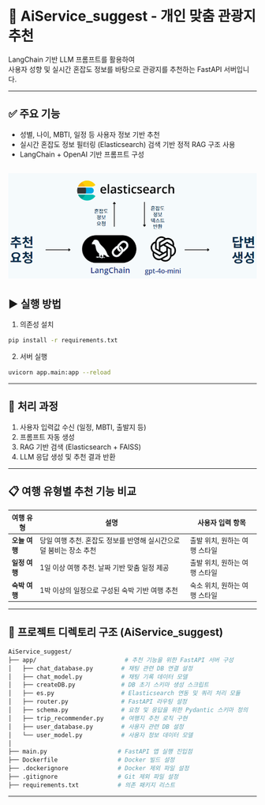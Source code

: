 
# 🧭 AiService_suggest - 개인 맞춤 관광지 추천

LangChain 기반 LLM 프롬프트를 활용하여  
사용자 성향 및 실시간 혼잡도 정보를 바탕으로 관광지를 추천하는 FastAPI 서버입니다.

---

## ✅ 주요 기능

- 성별, 나이, MBTI, 일정 등 사용자 정보 기반 추천
- 실시간 혼잡도 정보 필터링 (Elasticsearch) 검색 기반 정적 RAG 구조 사용
- LangChain + OpenAI 기반 프롬프트 구성

![suggestArchitecture-demo](images/suggestArchitecture.png)
---

## ▶️ 실행 방법

1. 의존성 설치
```bash
pip install -r requirements.txt
```

2. 서버 실행
```bash
uvicorn app.main:app --reload
```

---

## 🔁 처리 과정

1. 사용자 입력값 수신 (일정, MBTI, 출발지 등)
2. 프롬프트 자동 생성
3. RAG 기반 검색 (Elasticsearch + FAISS)
4. LLM 응답 생성 및 추천 결과 반환

---

## 📋 여행 유형별 추천 기능 비교

| 여행 유형     | 설명                                                       | 사용자 입력 항목                             |
|--------------|------------------------------------------------------------|----------------------------------------------|
| **오늘 여행** | 당일 여행 추천. 혼잡도 정보를 반영해 실시간으로 덜 붐비는 장소 추천 | 출발 위치, 원하는 여행 스타일                |
| **일정 여행** | 1일 이상 여행 추천. 날짜 기반 맞춤 일정 제공               | 출발 위치, 원하는 여행 스타일                |
| **숙박 여행** | 1박 이상의 일정으로 구성된 숙박 기반 여행 추천             | 숙소 위치, 원하는 여행 스타일                |

---

## 📁 프로젝트 디렉토리 구조 (AiService_suggest)

```bash
AiService_suggest/
├── app/                         # 추천 기능을 위한 FastAPI 서버 구성
│   ├── chat_database.py        # 채팅 관련 DB 연결 설정
│   ├── chat_model.py           # 채팅 기록 데이터 모델
│   ├── createDB.py             # DB 초기 스키마 생성 스크립트
│   ├── es.py                   # Elasticsearch 연동 및 쿼리 처리 모듈
│   ├── router.py               # FastAPI 라우팅 설정
│   ├── schema.py               # 요청 및 응답을 위한 Pydantic 스키마 정의
│   ├── trip_recommender.py     # 여행지 추천 로직 구현
│   ├── user_database.py        # 사용자 관련 DB 설정
│   └── user_model.py           # 사용자 정보 데이터 모델
│
├── main.py                    # FastAPI 앱 실행 진입점
├── Dockerfile                 # Docker 빌드 설정
├── .dockerignore              # Docker 제외 파일 설정
├── .gitignore                 # Git 제외 파일 설정
├── requirements.txt           # 의존 패키지 리스트
```

---
